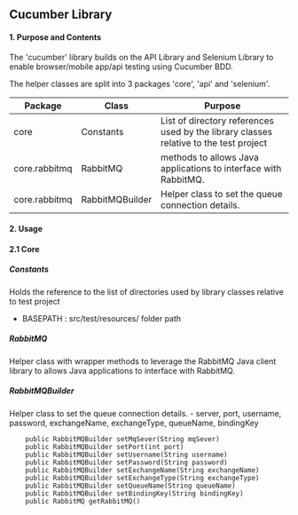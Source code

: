 ## Cucumber Library

#### 1. Purpose and Contents

The 'cucumber' library builds on the API Library and Selenium Library to enable browser/mobile app/api testing using Cucumber BDD.

The helper classes are split into 3 packages 'core', 'api' and 'selenium'.

| Package       | Class             | Purpose                                                      |
| ------------- | ------------------| ------------------------------------------------------------ |
| core          | Constants         | List of directory references used by the library classes relative to the test project |
| core.rabbitmq | RabbitMQ          | methods to allows Java applications to interface with RabbitMQ. |
| core.rabbitmq | RabbitMQBuilder   | Helper class to set the queue connection details.|


#### 2. Usage
#### 2.1 Core 
##### _Constants_

Holds the reference to the list of directories used by library classes relative to test project

- BASEPATH : src/test/resources/ folder path

##### _RabbitMQ_

Helper class with wrapper methods to leverage the RabbitMQ Java client library to allows Java applications to interface with RabbitMQ.

##### _RabbitMQBuilder_
Helper class to set the queue connection details. - server, port, username, password, exchangeName, exchangeType, queueName, bindingKey
```
    public RabbitMQBuilder setMqSever(String mqSever)
    public RabbitMQBuilder setPort(int port) 
    public RabbitMQBuilder setUsername(String username)
    public RabbitMQBuilder setPassword(String password)
    public RabbitMQBuilder setExchangeName(String exchangeName)
    public RabbitMQBuilder setExchangeType(String exchangeType)
    public RabbitMQBuilder setQueueName(String queueName)
    public RabbitMQBuilder setBindingKey(String bindingKey)
    public RabbitMQ getRabbitMQ()
```